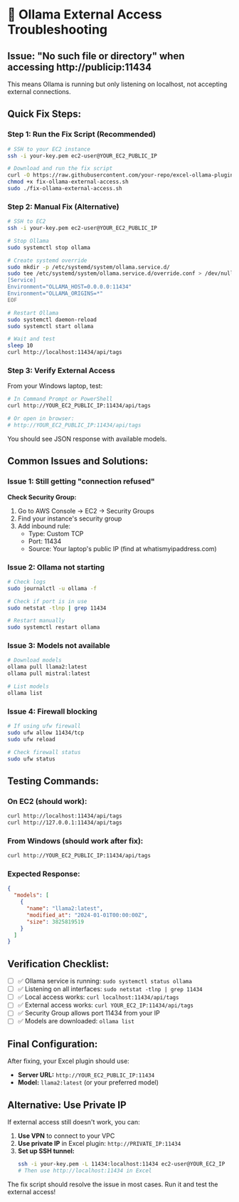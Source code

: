 # 🔧 Ollama External Access Troubleshooting

## Issue: "No such file or directory" when accessing http://publicip:11434

This means Ollama is running but only listening on localhost, not accepting external connections.

## Quick Fix Steps:

### Step 1: Run the Fix Script (Recommended)

```bash
# SSH to your EC2 instance
ssh -i your-key.pem ec2-user@YOUR_EC2_PUBLIC_IP

# Download and run the fix script
curl -O https://raw.githubusercontent.com/your-repo/excel-ollama-plugin/main/fix-ollama-external-access.sh
chmod +x fix-ollama-external-access.sh
sudo ./fix-ollama-external-access.sh
```

### Step 2: Manual Fix (Alternative)

```bash
# SSH to EC2
ssh -i your-key.pem ec2-user@YOUR_EC2_PUBLIC_IP

# Stop Ollama
sudo systemctl stop ollama

# Create systemd override
sudo mkdir -p /etc/systemd/system/ollama.service.d/
sudo tee /etc/systemd/system/ollama.service.d/override.conf > /dev/null << EOF
[Service]
Environment="OLLAMA_HOST=0.0.0.0:11434"
Environment="OLLAMA_ORIGINS=*"
EOF

# Restart Ollama
sudo systemctl daemon-reload
sudo systemctl start ollama

# Wait and test
sleep 10
curl http://localhost:11434/api/tags
```

### Step 3: Verify External Access

From your Windows laptop, test:

```bash
# In Command Prompt or PowerShell
curl http://YOUR_EC2_PUBLIC_IP:11434/api/tags

# Or open in browser:
# http://YOUR_EC2_PUBLIC_IP:11434/api/tags
```

You should see JSON response with available models.

## Common Issues and Solutions:

### Issue 1: Still getting "connection refused"

**Check Security Group:**
1. Go to AWS Console → EC2 → Security Groups
2. Find your instance's security group
3. Add inbound rule:
   - Type: Custom TCP
   - Port: 11434
   - Source: Your laptop's public IP (find at whatismyipaddress.com)

### Issue 2: Ollama not starting

```bash
# Check logs
sudo journalctl -u ollama -f

# Check if port is in use
sudo netstat -tlnp | grep 11434

# Restart manually
sudo systemctl restart ollama
```

### Issue 3: Models not available

```bash
# Download models
ollama pull llama2:latest
ollama pull mistral:latest

# List models
ollama list
```

### Issue 4: Firewall blocking

```bash
# If using ufw firewall
sudo ufw allow 11434/tcp
sudo ufw reload

# Check firewall status
sudo ufw status
```

## Testing Commands:

### On EC2 (should work):
```bash
curl http://localhost:11434/api/tags
curl http://127.0.0.1:11434/api/tags
```

### From Windows (should work after fix):
```bash
curl http://YOUR_EC2_PUBLIC_IP:11434/api/tags
```

### Expected Response:
```json
{
  "models": [
    {
      "name": "llama2:latest",
      "modified_at": "2024-01-01T00:00:00Z",
      "size": 3825819519
    }
  ]
}
```

## Verification Checklist:

- [ ] ✅ Ollama service is running: `sudo systemctl status ollama`
- [ ] ✅ Listening on all interfaces: `sudo netstat -tlnp | grep 11434`
- [ ] ✅ Local access works: `curl localhost:11434/api/tags`
- [ ] ✅ External access works: `curl YOUR_EC2_IP:11434/api/tags`
- [ ] ✅ Security Group allows port 11434 from your IP
- [ ] ✅ Models are downloaded: `ollama list`

## Final Configuration:

After fixing, your Excel plugin should use:
- **Server URL:** `http://YOUR_EC2_PUBLIC_IP:11434`
- **Model:** `llama2:latest` (or your preferred model)

## Alternative: Use Private IP

If external access still doesn't work, you can:

1. **Use VPN** to connect to your VPC
2. **Use private IP** in Excel plugin: `http://PRIVATE_IP:11434`
3. **Set up SSH tunnel:**
   ```bash
   ssh -i your-key.pem -L 11434:localhost:11434 ec2-user@YOUR_EC2_IP
   # Then use http://localhost:11434 in Excel
   ```

The fix script should resolve the issue in most cases. Run it and test the external access!